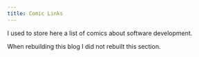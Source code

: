 ```yaml
---
title: Comic Links
---
```


I used to store here a list of comics about software development.

When rebuilding this blog I did not rebuilt this section.

